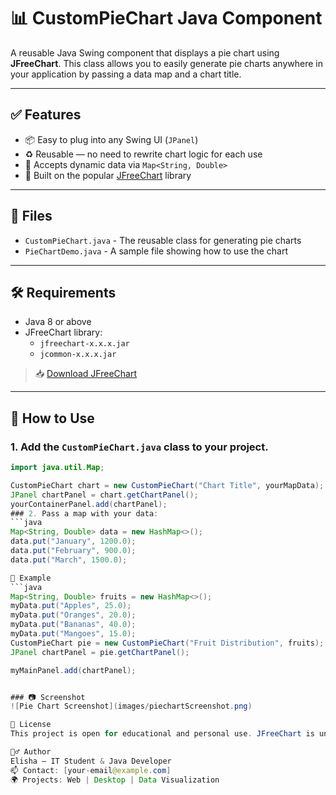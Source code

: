 # 📊 CustomPieChart Java Component

A reusable Java Swing component that displays a pie chart using **JFreeChart**. This class allows you to easily generate pie charts anywhere in your application by passing a data map and a chart title.

---

## ✅ Features

- 📦 Easy to plug into any Swing UI (`JPanel`)
- ♻️ Reusable — no need to rewrite chart logic for each use
- 🧠 Accepts dynamic data via `Map<String, Double>`
- 🎯 Built on the popular [JFreeChart](https://sourceforge.net/projects/jfreechart/) library

---

## 📁 Files

- `CustomPieChart.java` - The reusable class for generating pie charts
- `PieChartDemo.java` - A sample file showing how to use the chart

---

## 🛠 Requirements

- Java 8 or above
- JFreeChart library:
  - `jfreechart-x.x.x.jar`
  - `jcommon-x.x.x.jar`

> 📥 [Download JFreeChart](https://sourceforge.net/projects/jfreechart/)

---

## 🧪 How to Use

### 1. Add the `CustomPieChart.java` class to your project.

```java
import java.util.Map;

CustomPieChart chart = new CustomPieChart("Chart Title", yourMapData);
JPanel chartPanel = chart.getChartPanel();
yourContainerPanel.add(chartPanel);
### 2. Pass a map with your data:
```java
Map<String, Double> data = new HashMap<>();
data.put("January", 1200.0);
data.put("February", 900.0);
data.put("March", 1500.0);

📌 Example
```java
Map<String, Double> fruits = new HashMap<>();
myData.put("Apples", 25.0);
myData.put("Oranges", 20.0);
myData.put("Bananas", 40.0);
myData.put("Mangoes", 15.0);
CustomPieChart pie = new CustomPieChart("Fruit Distribution", fruits);
JPanel chartPanel = pie.getChartPanel();

myMainPanel.add(chartPanel);


### 📷 Screenshot
![Pie Chart Screenshot](images/piechartScreenshot.png)

📄 License
This project is open for educational and personal use. JFreeChart is under LGPL.

🙋‍♂️ Author
Elisha – IT Student & Java Developer
📫 Contact: [your-email@example.com]
🌍 Projects: Web | Desktop | Data Visualization